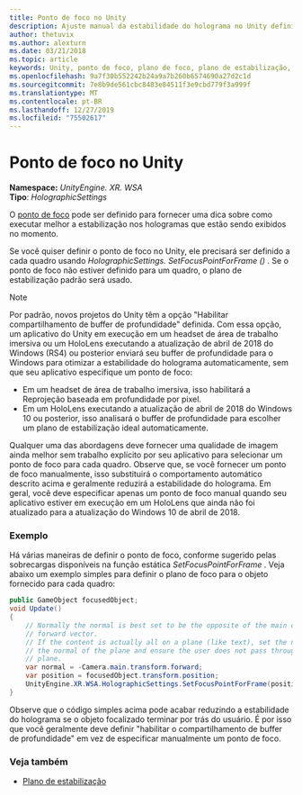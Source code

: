```yaml
---
title: Ponto de foco no Unity
description: Ajuste manual da estabilidade do holograma no Unity definindo o ponto de foco
author: thetuvix
ms.author: alexturn
ms.date: 03/21/2018
ms.topic: article
keywords: Unity, ponto de foco, plano de foco, plano de estabilização, ponto de estabilização, Reprojeção, LSR, buffer de profundidade
ms.openlocfilehash: 9a7f30b552242b24a9a7b260b6574690a27d2c1d
ms.sourcegitcommit: 7e8b9de561cbc8483e84511f3e9cbd779f3a999f
ms.translationtype: MT
ms.contentlocale: pt-BR
ms.lasthandoff: 12/27/2019
ms.locfileid: "75502617"
---
```

# <a name="focus-point-in-unity"></a>Ponto de foco no Unity

**Namespace:** *UnityEngine. XR. WSA*<br>
**Tipo**: *HolographicSettings*

O [ponto de foco](hologram-stability.md#reprojection) pode ser definido para fornecer uma dica sobre como executar melhor a estabilização nos hologramas que estão sendo exibidos no momento.

Se você quiser definir o ponto de foco no Unity, ele precisará ser definido a cada quadro usando *HolographicSettings. SetFocusPointForFrame ()* . Se o ponto de foco não estiver definido para um quadro, o plano de estabilização padrão será usado.

> [!NOTE]
> Por padrão, novos projetos do Unity têm a opção "Habilitar compartilhamento de buffer de profundidade" definida.  Com essa opção, um aplicativo do Unity em execução em um headset de área de trabalho imersiva ou um HoloLens executando a atualização de abril de 2018 do Windows (RS4) ou posterior enviará seu buffer de profundidade para o Windows para otimizar a estabilidade do holograma automaticamente, sem que seu aplicativo especifique um ponto de foco:
> * Em um headset de área de trabalho imersiva, isso habilitará a Reprojeção baseada em profundidade por pixel.
> * Em um HoloLens executando a atualização de abril de 2018 do Windows 10 ou posterior, isso analisará o buffer de profundidade para escolher um plano de estabilização ideal automaticamente.
>
> Qualquer uma das abordagens deve fornecer uma qualidade de imagem ainda melhor sem trabalho explícito por seu aplicativo para selecionar um ponto de foco para cada quadro.  Observe que, se você fornecer um ponto de foco manualmente, isso substituirá o comportamento automático descrito acima e geralmente reduzirá a estabilidade do holograma.  Em geral, você deve especificar apenas um ponto de foco manual quando seu aplicativo estiver em execução em um HoloLens que ainda não foi atualizado para a atualização do Windows 10 de abril de 2018.

### <a name="example"></a>Exemplo

Há várias maneiras de definir o ponto de foco, conforme sugerido pelas sobrecargas disponíveis na função estática *SetFocusPointForFrame* . Veja abaixo um exemplo simples para definir o plano de foco para o objeto fornecido para cada quadro:

```cs
public GameObject focusedObject;
void Update()
{
    // Normally the normal is best set to be the opposite of the main camera's 
    // forward vector.
    // If the content is actually all on a plane (like text), set the normal to 
    // the normal of the plane and ensure the user does not pass through the 
    // plane.
    var normal = -Camera.main.transform.forward;     
    var position = focusedObject.transform.position;
    UnityEngine.XR.WSA.HolographicSettings.SetFocusPointForFrame(position, normal);
}
```

Observe que o código simples acima pode acabar reduzindo a estabilidade do holograma se o objeto focalizado terminar por trás do usuário.  É por isso que você geralmente deve definir "habilitar o compartilhamento de buffer de profundidade" em vez de especificar manualmente um ponto de foco.

### <a name="see-also"></a>Veja também
* [Plano de estabilização](hologram-stability.md#reprojection)
